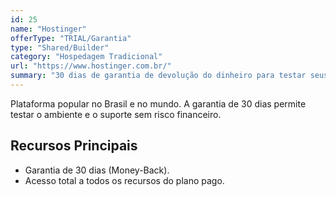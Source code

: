 ```yaml
---
id: 25
name: "Hostinger"
offerType: "TRIAL/Garantia"
type: "Shared/Builder"
category: "Hospedagem Tradicional"
url: "https://www.hostinger.com.br/"
summary: "30 dias de garantia de devolução do dinheiro para testar seus serviços."
---
```


Plataforma popular no Brasil e no mundo. A garantia de 30 dias permite testar o ambiente e o suporte sem risco financeiro.

## Recursos Principais

- Garantia de 30 dias (Money-Back).
- Acesso total a todos os recursos do plano pago.
